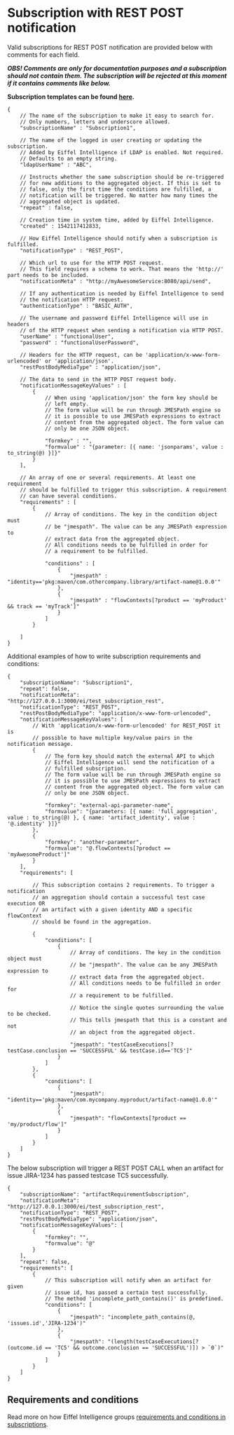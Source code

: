 # Subscription with REST POST notification

Valid subscriptions for REST POST notification are provided below with 
comments for each field.

_**OBS! Comments are only for documentation purposes and a subscription should
not contain them. The subscription will be rejected at this moment if it
contains comments like below.**_

**Subscription templates can be found [here](https://github.com/eiffel-community/eiffel-intelligence/tree/master/src/main/resources/templates).**

    {
        // The name of the subscription to make it easy to search for.
        // Only numbers, letters and underscore allowed.
        "subscriptionName" : "Subscription1",

        // The name of the logged in user creating or updating the subscription.
        // Added by Eiffel Intelligence if LDAP is enabled. Not required. 
        // Defaults to an empty string.
        "ldapUserName" : "ABC",

        // Instructs whether the same subscription should be re-triggered
        // for new additions to the aggregated object. If this is set to
        // false, only the first time the conditions are fulfilled, a
        // notification will be triggered. No matter how many times the
        // aggregated object is updated.
        "repeat" : false,

        // Creation time in system time, added by Eiffel Intelligence.
        "created" : 1542117412833,

        // How Eiffel Intelligence should notify when a subscription is fulfilled.
        "notificationType" : "REST_POST",

        // Which url to use for the HTTP POST request.
        // This field requires a schema to work. That means the 'http://' part needs to be included.
        "notificationMeta" : "http://myAwesomeService:8080/api/send",

        // If any authentication is needed by Eiffel Intelligence to send 
        // the notification HTTP request.
        "authenticationType" : "BASIC_AUTH",

        // The username and password Eiffel Intelligence will use in headers 
        // of the HTTP request when sending a notification via HTTP POST.
        "userName" : "functionalUser",
        "password" : "functionalUserPassword",
        
        // Headers for the HTTP request, can be 'application/x-www-form-urlencoded' or 'application/json'.
        "restPostBodyMediaType" : "application/json",

        // The data to send in the HTTP POST request body.
        "notificationMessageKeyValues" : [
            {
                // When using 'application/json' the form key should be   
                // left empty.
                // The form value will be run through JMESPath engine so
                // it is possible to use JMESPath expressions to extract
                // content from the aggregated object. The form value can
                // only be one JSON object.

                "formkey" : "",
                "formvalue" : "{parameter: [{ name: 'jsonparams', value : to_string(@) }]}"
            }
        ],

        // An array of one or several requirements. At least one requirement 
        // should be fulfilled to trigger this subscription. A requirement 
        // can have several conditions.
        "requirements" : [
            {
                // Array of conditions. The key in the condition object must 
                // be "jmespath". The value can be any JMESPath expression to 
                // extract data from the aggregated object. 
                // All conditions needs to be fulfilled in order for
                // a requirement to be fulfilled.

                "conditions" : [
                    {
                        "jmespath" : "identity=='pkg:maven/com.othercompany.library/artifact-name@1.0.0'"
                    },
                    {
                        "jmespath" : "flowContexts[?product == 'myProduct' && track == 'myTrack']"
                    }
                ]
            }

        ]
    }


Additional examples of how to write subscription requirements and conditions:


    {
        "subscriptionName": "Subscription1",
        "repeat": false,
        "notificationMeta": "http://127.0.0.1:3000/ei/test_subscription_rest",
        "notificationType": "REST_POST",
        "restPostBodyMediaType": "application/x-www-form-urlencoded",
        "notificationMessageKeyValues": [
            // With 'application/x-www-form-urlencoded' for REST_POST it is
            // possible to have multiple key/value pairs in the notification message.
            {
                // The form key should match the external API to which 
                // Eiffel Intelligence will send the notification of a 
                // fulfilled subscription.
                // The form value will be run through JMESPath engine so
                // it is possible to use JMESPath expressions to extract
                // content from the aggregated object. The form value can
                // only be one JSON object.

                "formkey": "external-api-parameter-name",
                "formvalue": "{parameters: [{ name: 'full_aggregation', value : to_string(@) }, { name: 'artifact_identity', value : '@.identity' }]}"
            },
            {
                "formkey": "another-parameter",
                "formvalue": "@.flowContexts[?product == 'myAwesomeProduct']"
            }
        ],
        "requirements": [
        
            // This subscription contains 2 requirements. To trigger a notification
            // an aggregation should contain a successful test case execution OR 
            // an artifact with a given identity AND a specific flowContext 
            // should be found in the aggregation.
        
            {
                "conditions": [
                    {
                        // Array of conditions. The key in the condition object must 
                        // be "jmespath". The value can be any JMESPath expression to 
                        // extract data from the aggregated object. 
                        // All conditions needs to be fulfilled in order for
                        // a requirement to be fulfilled.
                
                        // Notice the single quotes surrounding the value to be checked.
                        // This tells jmespath that this is a constant and not
                        // an object from the aggregated object.
                
                        "jmespath": "testCaseExecutions[?testCase.conclusion == 'SUCCESSFUL' && testCase.id=='TC5']"
                    }
                ]
            },
            {
                "conditions": [
                    {
                        "jmespath": "identity=='pkg:maven/com.mycompany.myproduct/artifact-name@1.0.0'"
                    },
                    {
                        "jmespath": "flowContexts[?product == 'my/product/flow']"
                    }
                ]
            }
        ]
    }

The below subscription will trigger a REST POST CALL when an artifact for 
issue JIRA-1234 has passed testcase TC5 successfully.


    {
        "subscriptionName": "artifactRequirementSubscription",
        "notificationMeta": "http://127.0.0.1:3000/ei/test_subscription_rest",
        "notificationType": "REST_POST",
        "restPostBodyMediaType": "application/json",
        "notificationMessageKeyValues": [
            {
                "formkey": "",
                "formvalue": "@"
            }
        ],
        "repeat": false,
        "requirements": [
            {
                // This subscription will notify when an artifact for given 
                // issue id, has passed a certain test successfully.
                // The method 'incomplete_path_contains()' is predefined.
                "conditions": [
                    {
                        "jmespath": "incomplete_path_contains(@, 'issues.id','JIRA-1234')"
                    },
                    {
                        "jmespath": "(length(testCaseExecutions[?(outcome.id == 'TC5' && outcome.conclusion == 'SUCCESSFUL')]) > `0`)"
                    }
                ]
            }
        ]
    }


## Requirements and conditions

Read more on how Eiffel Intelligence groups [requirements and conditions in subscriptions](https://github.com/eiffel-community/eiffel-intelligence/blob/master/wiki/markdown/subscriptions.md#writing-requirements-and-conditions).

